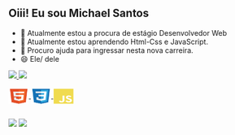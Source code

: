 ## Oiii! Eu sou Michael Santos

- 🔭 Atualmente estou a procura de estágio Desenvolvedor Web
- 🌱 Atualmente estou aprendendo Html-Css e JavaScript.
- 🤔 Procuro ajuda para ingressar nesta nova carreira.
- 😄 Ele/ dele

<div>
  <a href="https://github.com/Michael2santos">
    <img height="180em" src="https://github-readme-stats.vercel.app/api?username=Michael2santos&show_icons=true&theme=dracula&include_all_commits=true&count_private=true"/>
    <img height="180em" src="https://github-readme-stats.vercel.app/api/top-langs/?username=Michael2santos&layout=compact&langs_count=7&theme=dracula"/>
</div>
  
 <div style="display: inline_block"><br>
  <img align="center" alt="Michael-HTML" height="30" width="40" src="https://raw.githubusercontent.com/devicons/devicon/master/icons/html5/html5-original.svg">
  <img align="center" alt="Michael-CSS" height="30" width="40" src="https://raw.githubusercontent.com/devicons/devicon/master/icons/css3/css3-original.svg">
   <img align="center" alt="Michael-Js" height="30" width="40" src="https://raw.githubusercontent.com/devicons/devicon/master/icons/javascript/javascript-plain.svg">
</div>
  
  ##
  
  <div> 
    <a href = "mailto:Michael2msp@gmail.com"><img src="https://img.shields.io/badge/-Gmail-%23333?style=for-the-badge&logo=gmail&logoColor=white" target="_blank"></a>
    <a href="https://https://www.linkedin.com/in/michael-s-326628152/" target="_blank"><img src="https://img.shields.io/badge/-LinkedIn-%230077B5?style=for-the-badge&logo=linkedin&logoColor=white" target="_blank"></a>  
</div>
